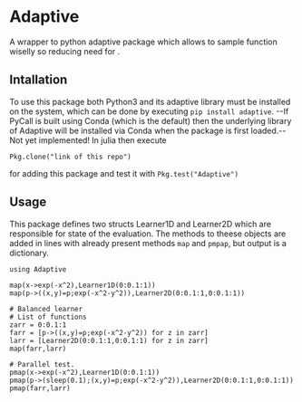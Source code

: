 # Adaptive

A wrapper to python adaptive package which allows to sample function wiselly so reducing need for . 

## Intallation

To use this package both Python3 and its adaptive library must be installed on the system, which can be done by executing `pip install adaptive`. --If PyCall is built using Conda (which is the default) then the underlying library of Adaptive will be installed via Conda when the package is first loaded.-- Not yet implemented! In julia then execute
```
Pkg.clone("link of this repo")
```
for adding this package and test it with `Pkg.test("Adaptive")`

## Usage

This package defines two structs Learner1D and Learner2D which are responsible for state of the evaluation. The methods to theese objects are added in lines with already present methods `map` and `pmpap`, but output is a dictionary. 

```
using Adaptive  

map(x->exp(-x^2),Learner1D(0:0.1:1))
map(p->((x,y)=p;exp(-x^2-y^2)),Learner2D(0:0.1:1,0:0.1:1))

# Balanced learner
# List of functions
zarr = 0:0.1:1
farr = [p->((x,y)=p;exp(-x^2-y^2)) for z in zarr]
larr = [Learner2D(0:0.1:1,0:0.1:1) for z in zarr]
map(farr,larr)

# Parallel test. 
pmap(x->exp(-x^2),Learner1D(0:0.1:1))
pmap(p->(sleep(0.1);(x,y)=p;exp(-x^2-y^2)),Learner2D(0:0.1:1,0:0.1:1))
pmap(farr,larr)

```